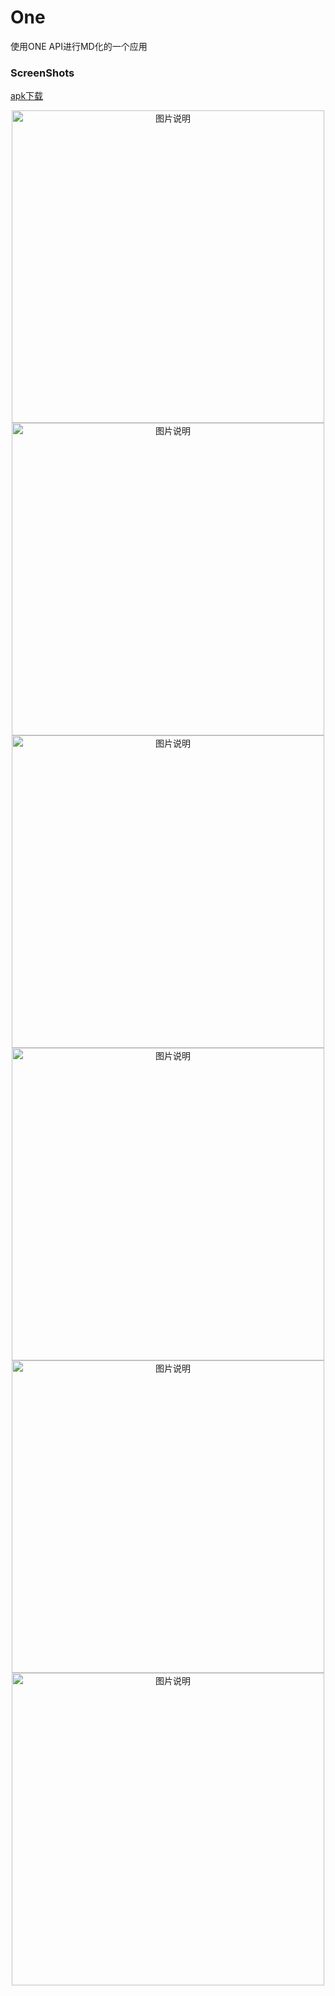 # One
使用ONE API进行MD化的一个应用


### ScreenShots

 [apk下载](https://github.com/ksballetba/One/blob/master/app/release/app-release.apk)


<div align="center">
<img src="https://ws1.sinaimg.cn/large/005K79dxgy1fug0beqohyj30a00hstb7.jpg" height="500px" alt="图片说明" margin = "20px 20px 20px 20px">
<img src="https://ws1.sinaimg.cn/large/005K79dxgy1fug0bewij9j30a00hstae.jpg" height="500px" alt="图片说明" margin = "20px 20px" >

<img src="https://ws1.sinaimg.cn/large/005K79dxgy1fug0bfddr8j30a00hsafh.jpg" height="500px" alt="图片说明" align = "20px" >

<img src="https://ws1.sinaimg.cn/large/005K79dxgy1fug0bg4ysnj30a00hsq6l.jpg" height="500px" alt="图片说明" align = "20px">

<img src="https://ws1.sinaimg.cn/large/005K79dxgy1fug0bgle7tj30a00hsdlx.jpg" height="500px" alt="图片说明" align = "20px">

<img src="https://ws1.sinaimg.cn/large/005K79dxgy1fug0dka1kij30a00hs108.jpg" height="500px" alt="图片说明" align = "20px">


</div>

